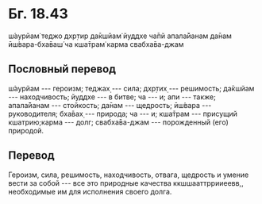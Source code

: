 # Бг. 18.43

ш́аурйам̇ теджо дхр̣тир да̄кшйам̇ йуддхе ча̄пй апала̄йанам да̄нам ӣш́вара-бха̄ваш́
ча кша̄трам̇ карма свабха̄ва-джам

## Пословный перевод

ш́аурйам --- героизм; теджах̣ --- сила; дхр̣тих̣ --- решимость; да̄кшйам ---
находчивость; йуддхе --- в битве; ча --- и; апи --- также; апала̄йанам
--- стойкость; да̄нам --- щедрость; ӣш́вара --- руководителя; бха̄вах̣ ---
природа; ча --- и; кша̄трам --- присущий кшатрию;карма --- долг;
свабха̄ва-джам --- порожденный (его) природой.

## Перевод

Героизм, сила, решимость, находчивость, отвага, щедрость и умение вести
за собой --- все это природные качества ккшшааттррииеевв,, необходимые
им для исполнения своего долга.
